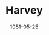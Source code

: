 ---
title: Harvey
date: 1951-05-25
closing_date: 1951-06-02
layout: productions
playbill:
Theatre: Theatre Jacksonville
Venue: Little Theatre
cast:
- Cab Driver: Ozzie De Armona
- Dr. Lyman Sanderson: Speed Veal
- Dr. William R. Chumley: Roy Meischner
- Elwood P. Dowd: Jay Harder
- Judge Omar Gaffney: Snick Ogden
- Mrs. Betty Chumley: Grace Ogden
- Mrs. Ethel Chauvenet: Elva Stein
- Myrtle Mae Simmons: Alice Nunn
- Ruth Kelly, R.N.: Norma Barri
- Veta Louise Simmons: Charlotte Ecker
- Wilson: Leonard Tucker
crew:
- Assistant Director: Jean Strickland
- Director: Paul E. Geisenhof
- Light Controls:
  - Su Hawkins
  - Walter Quattlebaum
- Make-up Assistant:
  - Jane Porter
  - Ernestine Taylor
  - Jack Vaughn
  - Tom Radcliff
- Make-up Chairman: Richard Kaszner
- Properties Assistant:
  - Laurel Barton
  - Sue Miller
- Properties Chairman:
  - Edna Spindel
  - Margaret Lafferty
- Set and Technical Direction: Pete House
- Set Construction and Painting:
  - Larry Zell
  - Walter Quattlebaum
  - Bill Gibbs
  - Budd Porter
  - Elva Stein
  - Vivian Stein
  - Edna Spindel
  - Midge Veal
  - Laurel Barton
  - Alice Nunn
  - Harry Richard
  - Harry Nevel
  - Ozzie De Armona
- Sound: Eileen Henry
- Stage Manager: Larry Zell
- Wardrobe Assistant:
  - Margaret Fairweather
  - Karen O'Shaughnessy
  - Grace Ogden
  - Edythe Price
- Wardrobe Chairman: Eula Mae Snow
orchestra:
external_links:
---